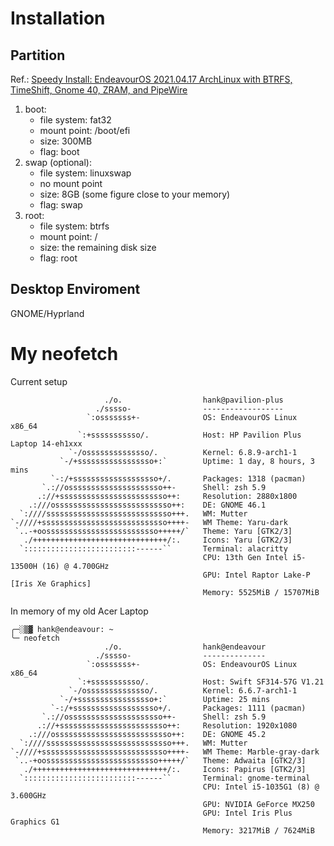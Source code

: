 # Installation

## Partition

Ref.: [Speedy Install: EndeavourOS 2021.04.17 ArchLinux with BTRFS, TimeShift, Gnome 40, ZRAM, and PipeWire ](https://www.youtube.com/watch?v=o7JizzJ6SJ0)

1. boot:
   - file system: fat32
   - mount point: /boot/efi
   - size: 300MB
   - flag: boot
2. swap (optional):
   - file system: linuxswap
   - no mount point
   - size: 8GB (some figure close to your memory)
   - flag: swap
3. root:
   - file system: btrfs
   - mount point: /
   - size: the remaining disk size
   - flag: root


## Desktop Enviroment

GNOME/Hyprland

# My neofetch

Current setup

```
                     ./o.                  hank@pavilion-plus
                   ./sssso-                ------------------
                 `:osssssss+-              OS: EndeavourOS Linux x86_64
               `:+sssssssssso/.            Host: HP Pavilion Plus Laptop 14-eh1xxx
             `-/ossssssssssssso/.          Kernel: 6.8.9-arch1-1
           `-/+sssssssssssssssso+:`        Uptime: 1 day, 8 hours, 3 mins
         `-:/+sssssssssssssssssso+/.       Packages: 1318 (pacman)
       `.://osssssssssssssssssssso++-      Shell: zsh 5.9
      .://+ssssssssssssssssssssssso++:     Resolution: 2880x1800
    .:///ossssssssssssssssssssssssso++:    DE: GNOME 46.1
  `:////ssssssssssssssssssssssssssso+++.   WM: Mutter
`-////+ssssssssssssssssssssssssssso++++-   WM Theme: Yaru-dark
 `..-+oosssssssssssssssssssssssso+++++/`   Theme: Yaru [GTK2/3]
   ./++++++++++++++++++++++++++++++/:.     Icons: Yaru [GTK2/3]
  `:::::::::::::::::::::::::------``       Terminal: alacritty
                                           CPU: 13th Gen Intel i5-13500H (16) @ 4.700GHz
                                           GPU: Intel Raptor Lake-P [Iris Xe Graphics]
                                           Memory: 5525MiB / 15707MiB
```

In memory of my old Acer Laptop

```
╭─░▒▓ hank@endeavour: ~
╰─ neofetch
                     ./o.                  hank@endeavour
                   ./sssso-                --------------
                 `:osssssss+-              OS: EndeavourOS Linux x86_64
               `:+sssssssssso/.            Host: Swift SF314-57G V1.21
             `-/ossssssssssssso/.          Kernel: 6.6.7-arch1-1
           `-/+sssssssssssssssso+:`        Uptime: 25 mins
         `-:/+sssssssssssssssssso+/.       Packages: 1111 (pacman)
       `.://osssssssssssssssssssso++-      Shell: zsh 5.9
      .://+ssssssssssssssssssssssso++:     Resolution: 1920x1080
    .:///ossssssssssssssssssssssssso++:    DE: GNOME 45.2
  `:////ssssssssssssssssssssssssssso+++.   WM: Mutter
`-////+ssssssssssssssssssssssssssso++++-   WM Theme: Marble-gray-dark
 `..-+oosssssssssssssssssssssssso+++++/`   Theme: Adwaita [GTK2/3]
   ./++++++++++++++++++++++++++++++/:.     Icons: Papirus [GTK2/3]
  `:::::::::::::::::::::::::------``       Terminal: gnome-terminal
                                           CPU: Intel i5-1035G1 (8) @ 3.600GHz
                                           GPU: NVIDIA GeForce MX250
                                           GPU: Intel Iris Plus Graphics G1
                                           Memory: 3217MiB / 7624MiB
```

